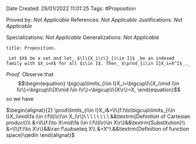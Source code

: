 <div class="topSpace"></div>

Date Created: 29/01/2022 11:01:25
Tags: #Proposition

Proved by: _Not Applicable_
References: _Not Applicable_
Justifications: _Not Applicable_

Specializations: _Not Applicable_
Generalizations: _Not Applicable_

``` ad-Proposition
title: Proposition.

_Let $X$ be a set and let_ $\l\{X_i\r\}_{i\in I}$ _be an indexed family with $X_i=X$ for all $i\in I$. Then_ $\prod_{i\in I}X_i=X^I$_._

```

_Proof_. Observe that
$$\begin{equation}
    \bigcup\limits_{i\in I}X_i=\bigcup\l\{X_i\mid i\in I\r\}=\bigcup\l\{X\mid i\in I\r\}=\bigcup\l\{X\r\}=X,
\end{equation}$$
so we have

$\begin{alignat}{2}
    \prod\limits_{i\in I}X_i&=\l\{f:I\to\bigcup\limits_{i\in I}X_i\mid\fa i\in I:f\l(i\r)\in X_i\r\}\ \ \ \ \ \ \ \ &&\textrm{Definition of Cartesian product}\\
    &=\l\{f:I\to X\mid\fa i\in I:f\l(i\r)\in X\r\}&&\textrm{Substitution}\\
    &=\l\{f:I\to X\r\}&&\ran f\subseteq X\\
    &=X^I.&&\textrm{Definition of function space}\qedin
\end{alignat}$
